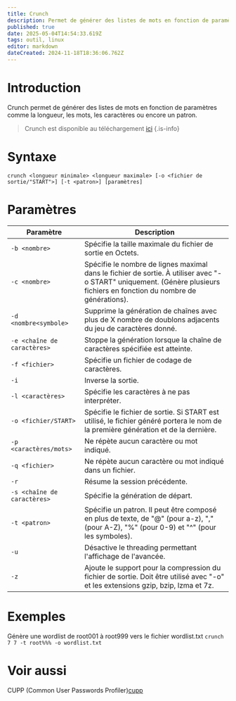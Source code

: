 ```yaml
---
title: Crunch
description: Permet de générer des listes de mots en fonction de paramètres comme la longueur, les mots, les caractères ou encore un patron.Permet de générer des listes de mots en fonction de paramètres comme la longueur, les mots, les caractères ou encore un patern.
published: true
date: 2025-05-04T14:54:33.619Z
tags: outil, linux
editor: markdown
dateCreated: 2024-11-18T18:36:06.762Z
---
```


# Introduction

Crunch permet de générer des listes de mots en fonction de paramètres comme la longueur, les mots, les caractères ou encore un patron.

> Crunch est disponible au téléchargement [ici](https://sourceforge.net/projects/crunch-wordlist/)
> {.is-info}

# Syntaxe

`crunch <longueur minimale> <longueur maximale> [-o <fichier de sortie/"START">] [-t <patron>] [paramètres]`

# Paramètres

| Paramètre                   | Description                                                                                                                                                              |
| --------------------------- | ------------------------------------------------------------------------------------------------------------------------------------------------------------------------ |
| `-b <nombre>`               | Spécifie la taille maximale du fichier de sortie en Octets.                                                                                                              |
| `-c <nombre>`               | Spécifie le nombre de lignes maximal dans le fichier de sortie. À utiliser avec "-o START" uniquement. (Génère plusieurs fichiers en fonction du nombre de générations). |
| `-d <nombre<symbole>`       | Supprime la génération de chaînes avec plus de X nombre de doublons adjacents du jeu de caractères donné.                                                                |
| `-e <chaîne de caractères>` | Stoppe la génération lorsque la chaîne de caractères spécifiée est atteinte.                                                                                             |
| `-f <fichier>`              | Spécifie un fichier de codage de caractères.                                                                                                                             |
| `-i`                        | Inverse la sortie.                                                                                                                                                       |
| `-l <caractères>`           | Spécifie les caractères à ne pas interpréter.                                                                                                                            |
| `-o <fichier/START>`        | Spécifie le fichier de sortie. Si START est utilisé, le fichier généré portera le nom de la première génération et de la dernière.                                       |
| `-p <caractères/mots>`      | Ne répète aucun caractère ou mot indiqué.                                                                                                                                |
| `-q <fichier>`              | Ne répète aucun caractère ou mot indiqué dans un fichier.                                                                                                                |
| `-r`                        | Résume la session précédente.                                                                                                                                            |
| `-s <chaîne de caractères>` | Spécifie la génération de départ.                                                                                                                                        |
| `-t <patron>`               | Spécifie un patron. Il peut être composé en plus de texte, de "@" (pour a-z), "," (pour A-Z), "%" (pour 0-9) et "^" (pour les symboles).                                 |
| `-u`                        | Désactive le threading permettant l'affichage de l'avancée.                                                                                                              |
| `-z`                        | Ajoute le support pour la compression du fichier de sortie. Doit être utilisé avec "-o" et les extensions gzip, bzip, lzma et 7z.                                        |

# Exemples

Génère une wordlist de root001 à root999 vers le fichier wordlist.txt
`crunch 7 7 -t root%%% -o wordlist.txt`

# Voir aussi

CUPP (Common User Passwords Profiler)[cupp](/Outils/Indépendant/cupp)
